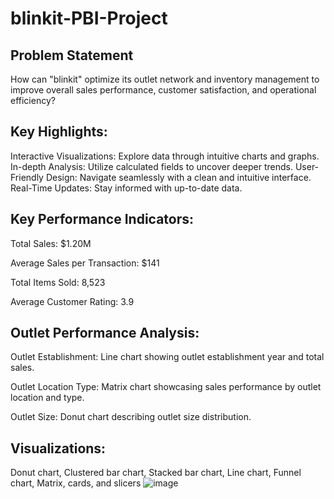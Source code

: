 # blinkit-PBI-Project

## Problem Statement

How can "blinkit" optimize its outlet network and inventory management to improve overall sales performance, customer satisfaction, and operational efficiency?


## Key Highlights:

Interactive Visualizations: Explore data through intuitive charts and graphs.
In-depth Analysis: Utilize calculated fields to uncover deeper trends.
User-Friendly Design: Navigate seamlessly with a clean and intuitive interface.
Real-Time Updates: Stay informed with up-to-date data.

## Key Performance Indicators:

Total Sales: $1.20M

Average Sales per Transaction: $141

Total Items Sold: 8,523

Average Customer Rating: 3.9

## Outlet Performance Analysis:

Outlet Establishment: Line chart showing outlet establishment year and total sales.

Outlet Location Type: Matrix chart showcasing sales performance by outlet location and type.

Outlet Size: Donut chart describing outlet size distribution.

## Visualizations:

Donut chart, Clustered bar chart, Stacked bar chart, Line chart, Funnel chart, Matrix, cards, and slicers
![image](https://github.com/user-attachments/assets/866833fe-e7ed-440a-a747-07148472c8f4)
